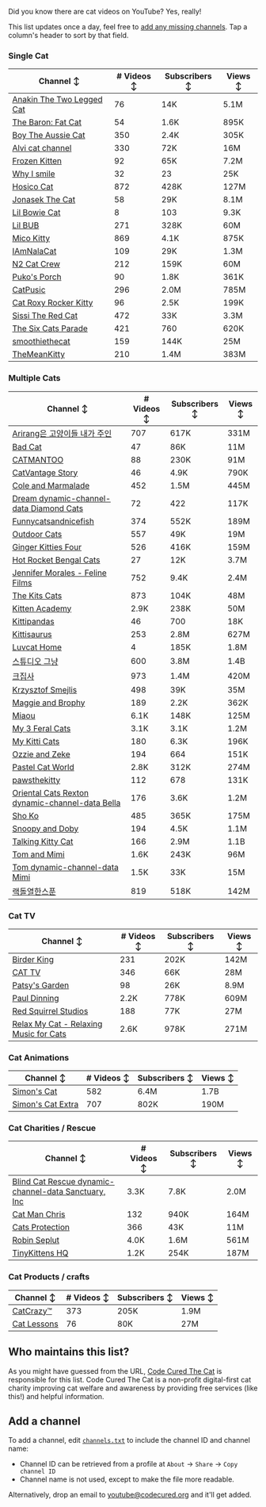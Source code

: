 Did you know there are cat videos on YouTube? Yes, really!

This list updates once a day, feel free to [add any missing channels](#add-a-channel). Tap a column's header to sort by that field.


### Single Cat

| Channel ↕ | # Videos ↕ | Subscribers ↕ | Views ↕ |
| --- | --- | --- | --- |
| [Anakin The Two Legged Cat](https://youtube.com/@anakintwolegs) | 76 | 14K | 5.1M |
| [The Baron: Fat Cat](https://youtube.com/@thebaronfatcat6603) | 54 | 1.6K | 895K |
| [Boy The Aussie Cat](https://youtube.com/@boytheaussiecat) | 350 | 2.4K | 305K |
| [Alvi cat channel](https://youtube.com/@alvicatchannel) | 330 | 72K | 16M |
| [Frozen Kitten](https://youtube.com/@frozenkitten) | 92 | 65K | 7.2M |
| [Why I smile](https://youtube.com/@whyismile) | 32 | 23 | 25K |
| [Hosico Cat](https://youtube.com/@hosico_cat) | 872 | 428K | 127M |
| [Jonasek The Cat](https://youtube.com/@jonasekthecat) | 58 | 29K | 8.1M |
| [Lil Bowie Cat](https://youtube.com/@lilbowiecat9121) | 8 | 103 | 9.3K |
| [Lil BUB](https://youtube.com/@lilbub) | 271 | 328K | 60M |
| [Mico Kitty](https://youtube.com/@micokitty) | 869 | 4.1K | 875K |
| [IAmNalaCat](https://youtube.com/@iamnalacat) | 109 | 29K | 1.3M |
| [N2 Cat Crew](https://youtube.com/@n2catcrew) | 212 | 159K | 60M |
| [Puko's Porch](https://youtube.com/@pukosporch) | 90 | 1.8K | 361K |
| [CatPusic](https://youtube.com/@catpusic) | 296 | 2.0M | 785M |
| [Cat Roxy Rocker Kitty](https://youtube.com/@rockerroxy) | 96 | 2.5K | 199K |
| [Sissi The Red Cat](https://youtube.com/@veterinarylife) | 472 | 33K | 3.3M |
| [The Six Cats Parade](https://youtube.com/@thesixcatsparade) | 421 | 760 | 620K |
| [smoothiethecat](https://youtube.com/@smoothiethecat) | 159 | 144K | 25M |
| [TheMeanKitty](https://youtube.com/@themeankitty) | 210 | 1.4M | 383M |

### Multiple Cats

| Channel ↕ | # Videos ↕ | Subscribers ↕ | Views ↕ |
| --- | --- | --- | --- |
| [Arirang은 고양이들 내가 주인](https://youtube.com/@아리랑은고양이들) | 707 | 617K | 331M |
| [Bad Cat](https://youtube.com/@badcattube) | 47 | 86K | 11M |
| [CATMANTOO](https://youtube.com/@catmantoo) | 88 | 230K | 91M |
| [CatVantage Story](https://youtube.com/@catvantagestory) | 46 | 4.9K | 790K |
| [Cole and Marmalade](https://youtube.com/@coleandmarmalade) | 452 | 1.5M | 445M |
| [Dream dynamic-channel-data Diamond Cats](https://youtube.com/@dreamdiamondcats) | 72 | 422 | 117K |
| [Funnycatsandnicefish](https://youtube.com/@funnycatsandnicefish) | 374 | 552K | 189M |
| [Outdoor Cats](https://youtube.com/@outdoorcatslife) | 557 | 49K | 19M |
| [Ginger Kitties Four](https://youtube.com/@gingerkittiesfour) | 526 | 416K | 159M |
| [Hot Rocket Bengal Cats](https://youtube.com/@hotrocketbengalcats) | 27 | 12K | 3.7M |
| [Jennifer Morales - Feline Films](https://youtube.com/@jennifermoralesfelinefilms) | 752 | 9.4K | 2.4M |
| [The Kits Cats](https://youtube.com/@drnworbskitscats) | 873 | 104K | 48M |
| [Kitten Academy](https://youtube.com/@kittenacademy) | 2.9K | 238K | 50M |
| [Kittipandas](https://youtube.com/@kittipandas) | 46 | 700 | 18K |
| [Kittisaurus](https://youtube.com/@kittisaurus) | 253 | 2.8M | 627M |
| [Luvcat Home](https://youtube.com/@claireluvcat) | 4 | 185K | 1.8M |
| [스튜디오 그냥](https://youtube.com/@studiognyang) | 600 | 3.8M | 1.4B |
| [크집사](https://youtube.com/@claire_luvcat) | 973 | 1.4M | 420M |
| [Krzysztof Smejlis](https://youtube.com/@bobonikita) | 498 | 39K | 35M |
| [Maggie and Brophy](https://youtube.com/@maggieandbrophy1327) | 189 | 2.2K | 362K |
| [Miaou](https://youtube.com/@miaou-cat) | 6.1K | 148K | 125M |
| [My 3 Feral Cats](https://youtube.com/@my3feralcats) | 3.1K | 3.1K | 1.2M |
| [My Kitti Cats](https://youtube.com/@mykitticats) | 180 | 6.3K | 196K |
| [Ozzie and Zeke](https://youtube.com/@ozzieandzeke) | 194 | 664 | 151K |
| [Pastel Cat World](https://youtube.com/@pastelcatworld) | 2.8K | 312K | 274M |
| [pawsthekitty](https://youtube.com/@pawsthekitty) | 112 | 678 | 131K |
| [Oriental Cats Rexton dynamic-channel-data Bella](https://youtube.com/@rextonorientalcat) | 176 | 3.6K | 1.2M |
| [Sho Ko](https://youtube.com/@shortyandkodi) | 485 | 365K | 175M |
| [Snoopy and Doby](https://youtube.com/@snoopyanddoby) | 194 | 4.5K | 1.1M |
| [Talking Kitty Cat](https://youtube.com/@stevecash83) | 166 | 2.9M | 1.1B |
| [Tom and Mimi](https://youtube.com/@tomandmimi) | 1.6K | 243K | 96M |
| [Tom dynamic-channel-data Mimi](https://youtube.com/@tom_and_mimi) | 1.5K | 33K | 15M |
| [랙돌열한스푼](https://youtube.com/@unboxingragdolls) | 819 | 518K | 142M |

### Cat TV

| Channel ↕ | # Videos ↕ | Subscribers ↕ | Views ↕ |
| --- | --- | --- | --- |
| [Birder King](https://youtube.com/@birderking) | 231 | 202K | 142M |
| [CAT TV](https://youtube.com/@cattvgames) | 346 | 66K | 28M |
| [Patsy's Garden](https://youtube.com/@patsysgarden) | 98 | 26K | 8.9M |
| [Paul Dinning](https://youtube.com/@pauldinningvideosforcats) | 2.2K | 778K | 609M |
| [Red Squirrel Studios](https://youtube.com/@redsquirrelstudios) | 188 | 77K | 27M |
| [Relax My Cat - Relaxing Music for Cats](https://youtube.com/@relaxmycat) | 2.6K | 978K | 271M |

### Cat Animations

| Channel ↕ | # Videos ↕ | Subscribers ↕ | Views ↕ |
| --- | --- | --- | --- |
| [Simon's Cat](https://youtube.com/@simonscat) | 582 | 6.4M | 1.7B |
| [Simon's Cat Extra](https://youtube.com/@simonscatextra) | 707 | 802K | 190M |

### Cat Charities / Rescue

| Channel ↕ | # Videos ↕ | Subscribers ↕ | Views ↕ |
| --- | --- | --- | --- |
| [Blind Cat Rescue dynamic-channel-data Sanctuary, Inc](https://youtube.com/@blindcatrescuesanctuary) | 3.3K | 7.8K | 2.0M |
| [Cat Man Chris](https://youtube.com/@catmanchrispoole) | 132 | 940K | 164M |
| [Cats Protection](https://youtube.com/@catsprotection) | 366 | 43K | 11M |
| [Robin Seplut](https://youtube.com/@robinseplut) | 4.0K | 1.6M | 561M |
| [TinyKittens HQ](https://youtube.com/@tinykittens) | 1.2K | 254K | 187M |

### Cat Products / crafts

| Channel ↕ | # Videos ↕ | Subscribers ↕ | Views ↕ |
| --- | --- | --- | --- |
| [CatCrazy™](https://youtube.com/@catcrazychannel) | 373 | 205K | 1.9M |
| [Cat Lessons](https://youtube.com/@catlessons) | 76 | 80K | 27M |


## Who maintains this list?

As you might have guessed from the URL, [Code Cured The Cat](https://codecured.org) is responsible for this list. Code Cured The Cat is a non-profit digital-first cat charity improving cat welfare and awareness by providing free services (like this!) and helpful information.

## Add a channel

To add a channel, edit [`channels.txt`](https://github.com/CodeCured/YouTubeIsForCats/blob/main/automation/channels.txt) to include the channel ID and channel name:
* Channel ID can be retrieved from a profile at `About` -> `Share` -> `Copy channel ID`
* Channel name is not used, except to make the file more readable.

Alternatively, drop an email to [youtube@codecured.org](mailto:youtube@codecured.org) and it'll get added.
